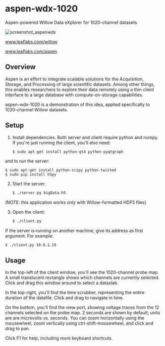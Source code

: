 # aspen-wdx-1020
Aspen-powered Willow Data eXplorer for 1020-channel datasets

![screenshot_aspenwdx](https://static1.squarespace.com/static/5786c0a51b631ba257b3055a/t/586eab2be58c623df69a19ce/1483648619018/screenshot_aspenwdx.png?format=2500w)

www.leaflabs.com/willow

www.leaflabs.com/aspen

## Overview

Aspen is an effort to integrate scalable solutions for the Acquisition, Storage, and Processing of
large scientific datasets. Among other things, this enables researchers to explore their data
remotely using a thin client interface to a large database with compute-on-storage capabilities.

aspen-wdx-1020 is a demonstration of this idea, applied specifically to 1020-channel Willow datasets.

## Setup

1. Install dependencies. Both server and client require python and numpy. If you're just running
the client, you'll also need:

    ```bash
    $ sudo apt-get install python-qt4 python-pyqtgraph
    ```

and to run the server:

    $ sudo apt-get install python-scipy python-twisted
    $ sudo pip install h5py

2. Start the server:

    ```bash
    $ ./server.py bigData.h5
    ```

(NOTE: this application works only with Willow-formatted HDF5 files)

3. Open the client:

    ```bash
    $ ./client.py
    ```

If the server is running on another machine, give its address as first argument. For example:

    $ ./client.py 10.0.1.19


## Usage

In the top-left of the client window, you'll see the 1020-channel probe map. A small translucent rectangle
shows which channels are currently selected. Click and drag this window around to select a dataslab.

In the top-right, you'll find the time scrubber, representing the entire duration of the datafile.
Click and drag to navigate in time.

On the bottom, you'll find the view port, showing voltage traces from the 12 channels selected on the
probe map. 2 seconds are shown by default; units are are microvolts vs. seconds. You can zoom
horizontally using the mousewheel, zoom vertically using ctrl-shift-mousewheel, and click and drag
to pan.

Click F1 for help, including more keyboard shortcuts.

